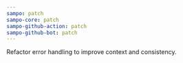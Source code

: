 ```yaml
---
sampo: patch
sampo-core: patch
sampo-github-action: patch
sampo-github-bot: patch
---
```


Refactor error handling to improve context and consistency.
